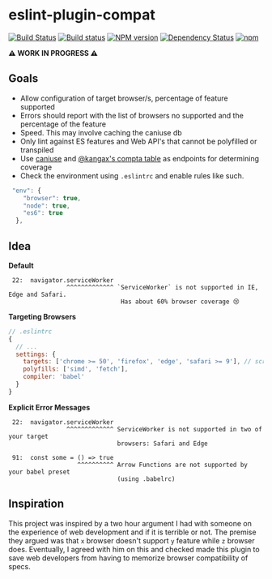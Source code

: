 eslint-plugin-compat
=====================
[![Build Status](https://travis-ci.org/amilajack/eslint-plugin-compat.svg?branch=master)](https://travis-ci.org/amilajack/eslint-plugin-compat)
[![Build status](https://ci.appveyor.com/api/projects/status/at71r1stbghsgcja/branch/master?svg=true)](https://ci.appveyor.com/project/amilajack/eslint-plugin-compat/branch/master)
[![NPM version](https://badge.fury.io/js/eslint-plugin-compat.svg)](http://badge.fury.io/js/eslint-plugin-compat)
[![Dependency Status](https://img.shields.io/david/amilajack/eslint-plugin-compat.svg)](https://david-dm.org/amilajack/eslint-plugin-compat)
[![npm](https://img.shields.io/npm/dm/eslint-plugin-compat.svg)](https://npm-stat.com/charts.html?package=eslint-plugin-compat)

**⚠️ WORK IN PROGRESS ⚠️**

## Goals
 - Allow configuration of target browser/s, percentage of feature supported
 - Errors should report with the list of browsers no supported and the percentage of the feature
 - Speed. This may involve caching the caniuse db
 - Only lint against ES features and Web API's that cannot be polyfilled or transpiled
 - Use [caniuse](http://caniuse.com) and [@kangax's compta table](http://kangax.github.io/compat-table/es6/) as endpoints for determining coverage
 - Check the environment using `.eslintrc` and enable rules like such.
```js
 "env": {
    "browser": true,
    "node": true,
    "es6": true
  },
```

## Idea

**Default**
```
 22:  navigator.serviceWorker
                ^^^^^^^^^^^^^ `ServiceWorker` is not supported in IE, Edge and Safari.
                               Has about 60% browser coverage 😢
```

**Targeting Browsers**
```js
// .eslintrc
{
  // ...
  settings: {
    targets: ['chrome >= 50', 'firefox', 'edge', 'safari >= 9'], // screw IE
    polyfills: ['simd', 'fetch'],
    compiler: 'babel'
  }
}
```

**Explicit Error Messages**
```
 22:  navigator.serviceWorker
                ^^^^^^^^^^^^^ ServiceWorker is not supported in two of your target
                              browsers: Safari and Edge
                              
 91:  const some = () => true
                   ^^^^^^^^^^ Arrow Functions are not supported by your babel preset
                              (using .babelrc)
```

## Inspiration
This project was inspired by a two hour argument I had with someone on the experience of web development and if it is terrible or not. The premise they argued was that `x` browser doesn't support `y` feature while `z` browser does. Eventually, I agreed with him on this and checked made this plugin to save web developers from having to memorize browser compatibility of specs.

